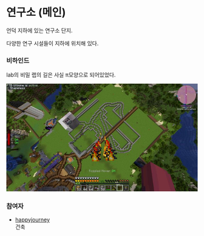 # 연구소 (메인)

언덕 지하에 있는 연구소 단지.

다양한 연구 시설들이 지하에 위치해 있다.

### 비하인드

lab의 비밀 랩의 길은 사실 π모양으로 되어있었다.

![asdf](../../asset/buildings/lab/main.jpg)

### 참여자
<!-- player_desc_open -->
- [happyjourney](../members/happyjourney.md)  
건축
<!-- player_desc_close-->